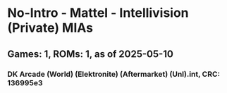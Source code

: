 # No-Intro - Mattel - Intellivision (Private) MIAs
## Games: 1, ROMs: 1, as of 2025-05-10

### DK Arcade (World) (Elektronite) (Aftermarket) (Unl).int, CRC: 136995e3
